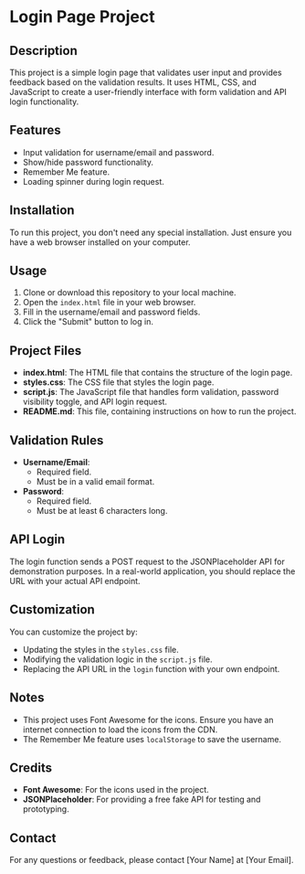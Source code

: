 # Login Page Project

## Description
This project is a simple login page that validates user input and provides feedback based on the validation results. It uses HTML, CSS, and JavaScript to create a user-friendly interface with form validation and API login functionality.

## Features
- Input validation for username/email and password.
- Show/hide password functionality.
- Remember Me feature.
- Loading spinner during login request.
## Installation
To run this project, you don't need any special installation. Just ensure you have a web browser installed on your computer.

## Usage
1. Clone or download this repository to your local machine.
2. Open the `index.html` file in your web browser.
3. Fill in the username/email and password fields.
4. Click the "Submit" button to log in.

## Project Files
- **index.html**: The HTML file that contains the structure of the login page.
- **styles.css**: The CSS file that styles the login page.
- **script.js**: The JavaScript file that handles form validation, password visibility toggle, and API login request.
- **README.md**: This file, containing instructions on how to run the project.

## Validation Rules
- **Username/Email**: 
  - Required field.
  - Must be in a valid email format.
- **Password**: 
  - Required field.
  - Must be at least 6 characters long.

## API Login
The login function sends a POST request to the JSONPlaceholder API for demonstration purposes. In a real-world application, you should replace the URL with your actual API endpoint.

## Customization
You can customize the project by:
- Updating the styles in the `styles.css` file.
- Modifying the validation logic in the `script.js` file.
- Replacing the API URL in the `login` function with your own endpoint.

## Notes
- This project uses Font Awesome for the icons. Ensure you have an internet connection to load the icons from the CDN.
- The Remember Me feature uses `localStorage` to save the username.

## Credits
- **Font Awesome**: For the icons used in the project.
- **JSONPlaceholder**: For providing a free fake API for testing and prototyping.

## Contact
For any questions or feedback, please contact [Your Name] at [Your Email].
